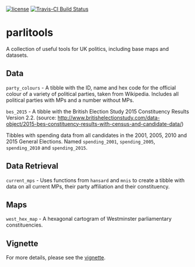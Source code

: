 
<!-- README.md is generated from README.Rmd. Please edit that file -->
[![license](https://img.shields.io/github/license/mashape/apistatus.svg)]() [![Travis-CI Build Status](https://travis-ci.org/EvanOdell/parlitools.svg?branch=master)](https://travis-ci.org/EvanOdell/parlitools)

parlitools
==========

A collection of useful tools for UK politics, including base maps and datasets.

Data
----

`party_colours` - A tibble with the ID, name and hex code for the official colour of a variety of political parties, taken from Wikipedia. Includes all political parties with MPs and a number without MPs.

`bes_2015` - A tibble with the British Election Study 2015 Constituency Results Version 2.2. (source: <http://www.britishelectionstudy.com/data-object/2015-bes-constituency-results-with-census-and-candidate-data/>)

Tibbles with spending data from all candidates in the 2001, 2005, 2010 and 2015 General Elections. Named `spending_2001`, `spending_2005`, `spending_2010` and `spending_2015`.

Data Retrieval
--------------

`current_mps` - Uses functions from `hansard` and `mnis` to create a tibble with data on all current MPs, their party affiliation and their constituency.

Maps
----

`west_hex_map` - A hexagonal cartogram of Westminster parliamentary constituencies.

Vignette
--------

For more details, please see the [vignette](http://evanodell.com/parlitools/articles/introduction.html).
